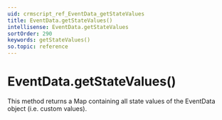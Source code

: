 ```yaml
---
uid: crmscript_ref_EventData_getStateValues
title: EventData.getStateValues()
intellisense: EventData.getStateValues
sortOrder: 290
keywords: getStateValues()
so.topic: reference
---
```


# EventData.getStateValues()

This method returns a Map containing all state values of the EventData object (i.e. custom values).

